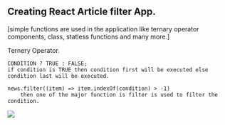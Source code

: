 ## Creating React Article filter App.


[simple functions are used in the application like ternary operator components, class, statless functions and many more.]


Ternery Operator.
    
    CONDITION ? TRUE : FALSE;
    if condition is TRUE then condition first will be executed else condition last will be executed.

    news.filter((item) => item.indexOf(condition) > -1)
        then one of the major function is filter is used to filter the condition.


<a href ="http://codewithdeepak.in"><img src="https://clipart.info/images/ccovers/1499955335whatsapp-icon-logo-png.png"></a>
